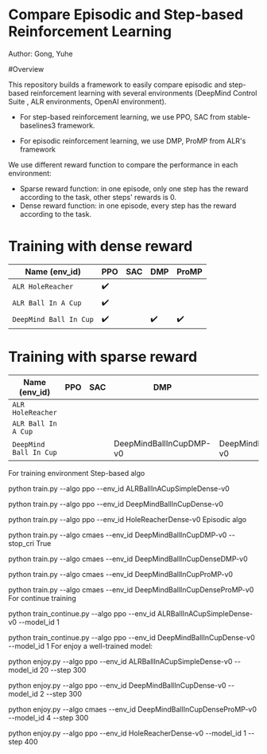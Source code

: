 # Compare Episodic and Step-based Reinforcement Learning

Author: Gong, Yuhe

#Overview

This repository builds a framework to easily compare episodic and step-based reinforcement learning with several environments (DeepMind Control Suite , ALR environments, OpenAI environment).

- For step-based reinforcement learning, we use PPO, SAC from stable-baselines3 framework.

- For episodic reinforcement learning, we use DMP, ProMP from ALR's framework

We use different reward function to compare the performance in each environment:

- Sparse reward function: in one episode, only one step has the reward according to the task, other steps' rewards is 0.
- Dense reward function: in one episode, every step has the reward according to the task.

# Training with dense reward

|Name (env_id)| PPO|SAC|DMP|ProMP
|---|---|---|---|---|
|`ALR HoleReacher`|:heavy_check_mark:|  |  | 
|`ALR Ball In A Cup`|:heavy_check_mark:|  |  | 
|`DeepMind Ball In Cup`|:heavy_check_mark:|  | :heavy_check_mark:| :heavy_check_mark:

# Training with sparse reward

|Name (env_id)| PPO|SAC|DMP|ProMP
|---|---|---|---|---|
|`ALR HoleReacher`||  |  | 
|`ALR Ball In A Cup`||  |  | 
|`DeepMind Ball In Cup`||  | DeepMindBallInCupDMP-v0 | DeepMindBallInCupProMP-v0

For training environment
Step-based algo

python train.py --algo ppo --env_id ALRBallInACupSimpleDense-v0

python train.py --algo ppo --env_id DeepMindBallInCupDense-v0

python train.py --algo ppo --env_id HoleReacherDense-v0
Episodic algo

python train.py --algo cmaes --env_id DeepMindBallInCupDMP-v0 --stop_cri True

python train.py --algo cmaes --env_id DeepMindBallInCupDenseDMP-v0

python train.py --algo cmaes --env_id DeepMindBallInCupProMP-v0

python train.py --algo cmaes --env_id DeepMindBallInCupDenseProMP-v0
For continue training

python train_continue.py --algo ppo --env_id ALRBallInACupSimpleDense-v0 --model_id 1

python train_continue.py --algo ppo --env_id DeepMindBallInCupDense-v0 --model_id 1
For enjoy a well-trained model:

python enjoy.py --algo ppo --env_id ALRBallInACupSimpleDense-v0 --model_id 20 --step 300

python enjoy.py --algo ppo --env_id DeepMindBallInCupDense-v0 --model_id 2 --step 300

python enjoy.py --algo cmaes --env_id DeepMindBallInCupDenseProMP-v0 --model_id 4 --step 300

python enjoy.py --algo ppo --env_id HoleReacherDense-v0 --model_id 1 --step 400






